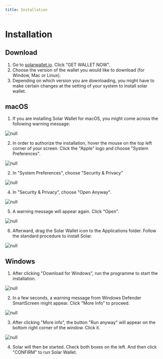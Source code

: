 ```yaml
---
title: Installation
---
```

# Installation

## Download

1. Go to [solarwallet.io](https://solarwallet.io/). Click "GET WALLET NOW".
2. Choose the version of the wallet you would like to download (for Window, Mac or Linux).
3. Depending on which version you are downloading, you might have to make certain changes at the setting of your system to install solar wallet.

## macOS

1. If you are installing Solar Wallet for macOS, you might come across the following warning message:

![null](/images/screen-shot-2019-02-26-at-14.00.00.png)

2. In order to authorize the installation, hover the mouse on the top left corner of your screen. Click the "Apple" logo and choose "System Preferences".

![null](/images/orange-dot.png)

2. In "System Preferences", choose "Security & Privacy"

![null](/images/222.png)

4. In "Security & Privacy", choose "Open Anyway".

![null](/images/aaa.png)

5. A warning message will appear again. Click "Open".

![null](/images/ccc.png)

6. Afterward, drag the Solar Wallet icon to the Applications folder. Follow the standard procedure to install Solar.

![null](/images/screen-shot-2019-02-26-at-14.08.11.png)

## Windows

1. After clicking "Download for Windows", run the programme to start the installation.

![null](/images/run-the-programme.png)

2. In a few seconds, a warning message from Windows Defender SmartScreen might appear. Click "More Info" to proceed.

![null](/images/more-info.png)

3. After clicking "More info", the button "Run anyway" will appear on the bottom right corner of the window. Click it.

![null](/images/uno.png)

4. Solar will then be started. Check both boxes on the left. And then click "CONFIRM" to run Solar Wallet.
